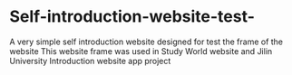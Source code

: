 # Self-introduction-website-test-
A very simple self introduction website designed for test the frame of the website
This website frame was used in Study World website and Jilin University Introduction website app project
